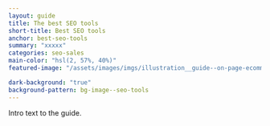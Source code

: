 ```yaml
---
layout: guide
title: The best SEO tools
short-title: Best SEO tools
anchor: best-seo-tools
summary: "xxxxx"
categories: seo-sales
main-color: "hsl(2, 57%, 40%)"
featured-image: "/assets/images/imgs/illustration__guide--on-page-ecommerce.png"

dark-background: "true" 
background-pattern: bg-image--seo-tools
---
```


Intro text to the guide.